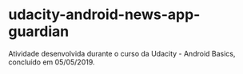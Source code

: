 # udacity-android-news-app-guardian
Atividade desenvolvida durante o curso da Udacity - Android Basics, concluído em 05/05/2019.
